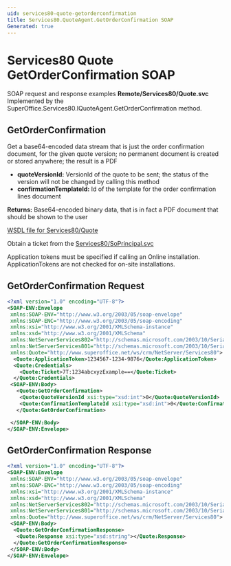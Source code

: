 ```yaml
---
uid: services80-quote-getorderconfirmation
title: Services80.QuoteAgent.GetOrderConfirmation SOAP
Generated: true
---
```


# Services80 Quote GetOrderConfirmation SOAP

SOAP request and response examples **Remote/Services80/Quote.svc**
Implemented by the <see cref="M:SuperOffice.Services80.IQuoteAgent.GetOrderConfirmation">SuperOffice.Services80.IQuoteAgent.GetOrderConfirmation</see> method.

## GetOrderConfirmation

Get a base64-encoded data stream that is just the order confirmation document, for the given quote version; no permanent document is created or stored anywhere; the result is a PDF

* **quoteVersionId:** VersionId of the quote to be sent; the status of the version will not be changed by calling this method
* **confirmationTemplateId:** Id of the template for the order confirmation lines document

**Returns:** Base64-encoded binary data, that is in fact a PDF document that should be shown to the user


[WSDL file for Services80/Quote](../Services80-Quote.md)

Obtain a ticket from the [Services80/SoPrincipal.svc](../SoPrincipal/SoPrincipal.md)

Application tokens must be specified if calling an Online installation. ApplicationTokens are not checked for on-site installations.

## GetOrderConfirmation Request

```xml
<?xml version="1.0" encoding="UTF-8"?>
<SOAP-ENV:Envelope
 xmlns:SOAP-ENV="http://www.w3.org/2003/05/soap-envelope"
 xmlns:SOAP-ENC="http://www.w3.org/2003/05/soap-encoding"
 xmlns:xsi="http://www.w3.org/2001/XMLSchema-instance"
 xmlns:xsd="http://www.w3.org/2001/XMLSchema"
 xmlns:NetServerServices802="http://schemas.microsoft.com/2003/10/Serialization/Arrays"
 xmlns:NetServerServices801="http://schemas.microsoft.com/2003/10/Serialization/"
 xmlns:Quote="http://www.superoffice.net/ws/crm/NetServer/Services80">
  <Quote:ApplicationToken>1234567-1234-9876</Quote:ApplicationToken>
  <Quote:Credentials>
    <Quote:Ticket>7T:1234abcxyzExample==</Quote:Ticket>
  </Quote:Credentials>
 <SOAP-ENV:Body>
   <Quote:GetOrderConfirmation>
    <Quote:QuoteVersionId xsi:type="xsd:int">0</Quote:QuoteVersionId>
    <Quote:ConfirmationTemplateId xsi:type="xsd:int">0</Quote:ConfirmationTemplateId>
   </Quote:GetOrderConfirmation>

 </SOAP-ENV:Body>
</SOAP-ENV:Envelope>

```


## GetOrderConfirmation Response

```xml
<?xml version="1.0" encoding="UTF-8"?>
<SOAP-ENV:Envelope
 xmlns:SOAP-ENV="http://www.w3.org/2003/05/soap-envelope"
 xmlns:SOAP-ENC="http://www.w3.org/2003/05/soap-encoding"
 xmlns:xsi="http://www.w3.org/2001/XMLSchema-instance"
 xmlns:xsd="http://www.w3.org/2001/XMLSchema"
 xmlns:NetServerServices802="http://schemas.microsoft.com/2003/10/Serialization/Arrays"
 xmlns:NetServerServices801="http://schemas.microsoft.com/2003/10/Serialization/"
 xmlns:Quote="http://www.superoffice.net/ws/crm/NetServer/Services80">
 <SOAP-ENV:Body>
  <Quote:GetOrderConfirmationResponse>
   <Quote:Response xsi:type="xsd:string"></Quote:Response>
  </Quote:GetOrderConfirmationResponse>
 </SOAP-ENV:Body>
</SOAP-ENV:Envelope>

```

